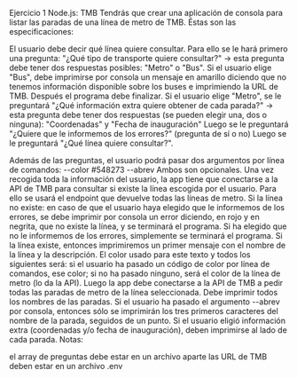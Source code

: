 Ejercicio 1 Node.js: TMB
Tendrás que crear una aplicación de consola para listar las paradas de una línea de metro de TMB. Éstas son las especificaciones:

El usuario debe decir qué línea quiere consultar. Para ello se le hará primero una pregunta: "¿Qué tipo de transporte quiere consultar?" -> esta pregunta debe tener dos respuestas posibles: "Metro" o "Bus".
Si el usuario elige "Bus", debe imprimirse por consola un mensaje en amarillo diciendo que no tenemos información disponible sobre los buses e imprimiendo la URL de TMB. Después el programa debe finalizar.
Si el usuario elige "Metro", se le preguntará "¿Qué información extra quiere obtener de cada parada?" -> esta pregunta debe tener dos respuestas (se pueden elegir una, dos o ninguna): "Coordenadas" y "Fecha de inauguración"
Luego se le preguntará "¿Quiere que le informemos de los errores?" (pregunta de sí o no)
Luego se le preguntará "¿Qué línea quiere consultar?".

Además de las preguntas, el usuario podrá pasar dos argumentos por línea de comandos: --color #548273 --abrev Ambos son opcionales.
Una vez recogida toda la información del usuario, la app tiene que conectarse a la API de TMB para consultar si existe la línea escogida por el usuario. Para ello se usará el endpoint que devuelve todas las líneas de metro.
Si la línea no existe: en caso de que el usuario haya elegido que le informemos de los errores, se debe imprimir por consola un error diciendo, en rojo y en negrita, que no existe la línea, y se terminará el programa. Si ha elegido que no le informemos de los errores, simplemente se terminará el programa.
Si la línea existe, entonces imprimiremos un primer mensaje con el nombre de la línea y la descripción. El color usado para este texto y todos los siguientes será: si el usuario ha pasado un código de color por línea de comandos, ese color; si no ha pasado ninguno, será el color de la línea de metro (lo da la API).
Luego la app debe conectarse a la API de TMB a pedir todas las paradas de metro de la línea seleccionada.
Debe imprimir todos los nombres de las paradas. Si el usuario ha pasado el argumento --abrev por consola, entonces sólo se imprimirán los tres primeros caracteres del nombre de la parada, seguidos de un punto.
Si el usuario eligió información extra (coordenadas y/o fecha de inauguración), deben imprimirse al lado de cada parada.
Notas:

el array de preguntas debe estar en un archivo aparte
las URL de TMB deben estar en un archivo .env
